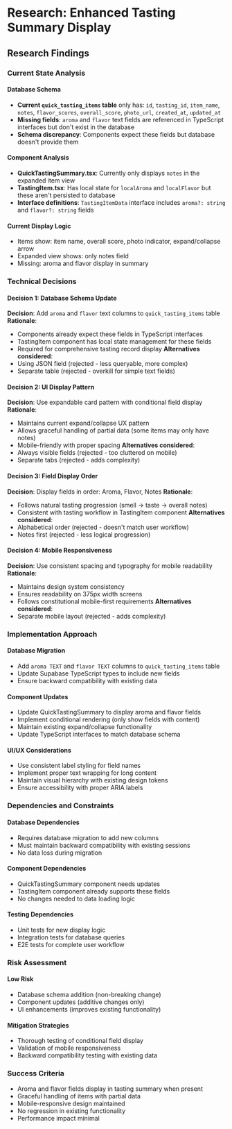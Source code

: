 # Research: Enhanced Tasting Summary Display

## Research Findings

### Current State Analysis

#### Database Schema
- **Current `quick_tasting_items` table** only has: `id`, `tasting_id`, `item_name`, `notes`, `flavor_scores`, `overall_score`, `photo_url`, `created_at`, `updated_at`
- **Missing fields**: `aroma` and `flavor` text fields are referenced in TypeScript interfaces but don't exist in the database
- **Schema discrepancy**: Components expect these fields but database doesn't provide them

#### Component Analysis
- **QuickTastingSummary.tsx**: Currently only displays `notes` in the expanded item view
- **TastingItem.tsx**: Has local state for `localAroma` and `localFlavor` but these aren't persisted to database
- **Interface definitions**: `TastingItemData` interface includes `aroma?: string` and `flavor?: string` fields

#### Current Display Logic
- Items show: item name, overall score, photo indicator, expand/collapse arrow
- Expanded view shows: only notes field
- Missing: aroma and flavor display in summary

### Technical Decisions

#### Decision 1: Database Schema Update
**Decision**: Add `aroma` and `flavor` text columns to `quick_tasting_items` table
**Rationale**: 
- Components already expect these fields in TypeScript interfaces
- TastingItem component has local state management for these fields
- Required for comprehensive tasting record display
**Alternatives considered**: 
- Using JSON field (rejected - less queryable, more complex)
- Separate table (rejected - overkill for simple text fields)

#### Decision 2: UI Display Pattern
**Decision**: Use expandable card pattern with conditional field display
**Rationale**:
- Maintains current expand/collapse UX pattern
- Allows graceful handling of partial data (some items may only have notes)
- Mobile-friendly with proper spacing
**Alternatives considered**:
- Always visible fields (rejected - too cluttered on mobile)
- Separate tabs (rejected - adds complexity)

#### Decision 3: Field Display Order
**Decision**: Display fields in order: Aroma, Flavor, Notes
**Rationale**:
- Follows natural tasting progression (smell → taste → overall notes)
- Consistent with tasting workflow in TastingItem component
**Alternatives considered**:
- Alphabetical order (rejected - doesn't match user workflow)
- Notes first (rejected - less logical progression)

#### Decision 4: Mobile Responsiveness
**Decision**: Use consistent spacing and typography for mobile readability
**Rationale**:
- Maintains design system consistency
- Ensures readability on 375px width screens
- Follows constitutional mobile-first requirements
**Alternatives considered**:
- Separate mobile layout (rejected - adds complexity)

### Implementation Approach

#### Database Migration
- Add `aroma TEXT` and `flavor TEXT` columns to `quick_tasting_items` table
- Update Supabase TypeScript types to include new fields
- Ensure backward compatibility with existing data

#### Component Updates
- Update QuickTastingSummary to display aroma and flavor fields
- Implement conditional rendering (only show fields with content)
- Maintain existing expand/collapse functionality
- Update TypeScript interfaces to match database schema

#### UI/UX Considerations
- Use consistent label styling for field names
- Implement proper text wrapping for long content
- Maintain visual hierarchy with existing design tokens
- Ensure accessibility with proper ARIA labels

### Dependencies and Constraints

#### Database Dependencies
- Requires database migration to add new columns
- Must maintain backward compatibility with existing sessions
- No data loss during migration

#### Component Dependencies
- QuickTastingSummary component needs updates
- TastingItem component already supports these fields
- No changes needed to data loading logic

#### Testing Dependencies
- Unit tests for new display logic
- Integration tests for database queries
- E2E tests for complete user workflow

### Risk Assessment

#### Low Risk
- Database schema addition (non-breaking change)
- Component updates (additive changes only)
- UI enhancements (improves existing functionality)

#### Mitigation Strategies
- Thorough testing of conditional field display
- Validation of mobile responsiveness
- Backward compatibility testing with existing data

### Success Criteria
- Aroma and flavor fields display in tasting summary when present
- Graceful handling of items with partial data
- Mobile-responsive design maintained
- No regression in existing functionality
- Performance impact minimal
